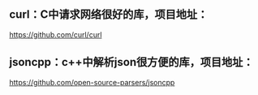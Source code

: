 ## curl：C中请求网络很好的库，项目地址：

https://github.com/curl/curl

## jsoncpp：c++中解析json很方便的库，项目地址：

https://github.com/open-source-parsers/jsoncpp

